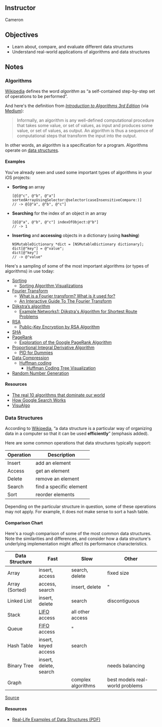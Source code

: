 ## Instructor
Cameron

## Objectives
* Learn about, compare, and evaluate different data structures
* Understand real-world applications of algorithms and data structures

## Notes

### Algorithms

[Wikipedia](https://en.wikipedia.org/wiki/Algorithm) defines the word _algorithm_ as “a self-contained step-by-step set of operations to be performed”.

And here's the definition from [_Introduction to Algorithms 3rd Edition_](http://www.amazon.com/dp/0262033844) (via [Medium](https://medium.com/@_marcos_otero/the-real-10-algorithms-that-dominate-our-world-e95fa9f16c04)):
> Informally, an algorithm is any well-defined computational procedure that takes some value, or set of values, as input and produces some value, or set of values, as output. An algorithm is thus a sequence of computational steps that transform the input into the output.

In other words, an algorithm is a specification for a program. Algorithms operate on [data structures](#data-structures).

#### Examples

You've already seen and used some important types of algorithms in your iOS projects:

* **Sorting** an array

   ```objc
   [@[@"c", @"b", @"a"] sortedArrayUsingSelector:@selector(caseInsensitiveCompare:)]
   // -> @[@"a", @"b", @"c"]
   ```
* **Searching** for the index of an object in an array

  ```objc
  [@[@"a", @"b", @"c"] indexOfObject:@"b"]
  // -> 1
  ```
* **Inserting** and **accessing** objects in a dictionary (using **hashing**)

  ```objc
  NSMutableDictionary *dict = [NSMutableDictionary dictionary];
  dict[@"key"] = @"value";
  dict[@"key"]
  // -> @"value"
  ```

Here's a sampling of some of the most important algorithms (or types of algorithms) in use today:

* [Sorting](https://en.wikipedia.org/wiki/Sorting_algorithm)
  * [Sorting Algorithm Visualizations](http://www.sorting-algorithms.com/)
* [Fourier Transform](https://en.wikipedia.org/wiki/Fourier_transform)
  * [What is a Fourier transform? What is it used for?](http://www.askamathematician.com/2012/09/q-what-is-a-fourier-transform-what-is-it-used-for/)
  * [An Interactive Guide To The Fourier Transform](http://betterexplained.com/articles/an-interactive-guide-to-the-fourier-transform/)
* [Dijkstra’s algorithm](https://en.wikipedia.org/wiki/Dijkstra%27s_algorithm)
  * [Example Networks1: Dijkstra's Algorithm for Shortest Route Problems](http://optlab-server.sce.carleton.ca/POAnimations2007/DijkstrasAlgo.html)
* [RSA](https://en.wikipedia.org/wiki/RSA_(cryptosystem))
  * [Public-Key Encryption by RSA Algorithm](http://logos.cs.uic.edu/340%20notes/rsa.html)
* [SHA](https://en.wikipedia.org/wiki/Secure_Hash_Algorithm)
* [PageRank](https://en.wikipedia.org/wiki/PageRank)
  * [Exploration of the Google PageRank Algorithm](https://bebffd479efdabe8c274b02b19ae9140ad412589.googledrive.com/host/0B2GQktu-wcTiaWw5OFVqT1k3bDA/)
* [Proportional Integral Derivative Algorithm](https://en.wikipedia.org/wiki/PID_controller)
  * [PID for Dummies](http://www.csimn.com/CSI_pages/PIDforDummies.html)
* [Data Compression](https://en.wikipedia.org/wiki/Data_compression)
  * [Huffman coding](https://en.wikipedia.org/wiki/Huffman_coding)
    * [Huffman Coding Tree Visualization](http://algoviz.org/OpenDSA/AV/Binary/huffmanBuildAV.html)
* [Random Number Generation](https://en.wikipedia.org/wiki/Pseudorandom_number_generator)

#### Resources

* [The real 10 algorithms that dominate our world](https://medium.com/@_marcos_otero/the-real-10-algorithms-that-dominate-our-world-e95fa9f16c04#.h329od9yw)
* [How Google Search Works](http://www.google.com/intl/en_us/insidesearch/howsearchworks/thestory/)
* [VisuAlgo](http://visualgo.net/)

### Data Structures

According to [Wikipedia](https://en.wikipedia.org/wiki/Data_structure), “a data structure is a particular way of organizing data in a computer so that it can be used **efficiently**” (emphasis added).

Here are some common operations that data structures typically support:

|Operation|Description|
|---|---|
|Insert|add an element|
|Access|get an element|
|Delete|remove an element|
|Search|find a specific element|
|Sort|reorder elements|

Depending on the particular structure in question, some of these operations may not apply. For example, it does not make sense to sort a hash table.

#### Comparison Chart

Here's a rough comparison of some of the most common data structures. Note the similarities and differences, and consider how a data structure's underlying implementation might affect its performance characteristics.

|Data Structure|Fast|Slow|Other|
|---|---|---|---|
|Array|insert, access|search, delete|fixed size|
|Array (Sorted)|access, search|insert, delete|"|
|Linked List|insert, delete|search|discontiguous|
|Stack|[LIFO](https://en.wikipedia.org/wiki/LIFO) access|all other access||
|Queue|[FIFO](https://en.wikipedia.org/wiki/FIFO) access|"||
|Hash Table|insert, keyed access|search||
|Binary Tree|insert, delete, search||needs balancing|
|Graph||complex algorithms|best models real-world problems|

[Source](http://www.idevelopment.info/data/Programming/data_structures/overview/Data_Structures_Algorithms_Introduction.shtml)

#### Resources

* [Real-Life Examples of Data Structures (PDF)](http://www.cs.cornell.edu/courses/CS2110/2014sp/L09-Lists/data_structures.pdf)
